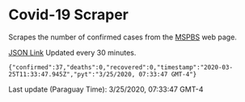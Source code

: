 # Covid-19 Scraper

Scrapes the number of confirmed cases from the [MSPBS](https://www.mspbs.gov.py/covid-19.php) web page.

[JSON Link](https://jmayalag.github.io/covid19-scrape/cases.json)
Updated every 30 minutes.
```
{"confirmed":37,"deaths":0,"recovered":0,"timestamp":"2020-03-25T11:33:47.945Z","pyt":"3/25/2020, 07:33:47 GMT-4"}
```
Last update (Paraguay Time): 3/25/2020, 07:33:47 GMT-4